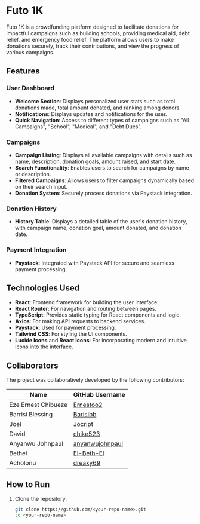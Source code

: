 # Futo 1K

Futo 1K is a crowdfunding platform designed to facilitate donations for impactful campaigns such as building schools, providing medical aid, debt relief, and emergency food relief. The platform allows users to make donations securely, track their contributions, and view the progress of various campaigns.

## Features

### User Dashboard
- **Welcome Section**: Displays personalized user stats such as total donations made, total amount donated, and ranking among donors.
- **Notifications**: Displays updates and notifications for the user.
- **Quick Navigation**: Access to different types of campaigns such as "All Campaigns", "School", "Medical", and "Debt Dues".

### Campaigns
- **Campaign Listing**: Displays all available campaigns with details such as name, description, donation goals, amount raised, and start date.
- **Search Functionality**: Enables users to search for campaigns by name or description.
- **Filtered Campaigns**: Allows users to filter campaigns dynamically based on their search input.
- **Donation System**: Securely process donations via Paystack integration.

### Donation History
- **History Table**: Displays a detailed table of the user's donation history, with campaign name, donation goal, amount donated, and donation date.

### Payment Integration
- **Paystack**: Integrated with Paystack API for secure and seamless payment processing.

## Technologies Used
- **React**: Frontend framework for building the user interface.
- **React Router**: For navigation and routing between pages.
- **TypeScript**: Provides static typing for React components and logic.
- **Axios**: For making API requests to backend services.
- **Paystack**: Used for payment processing.
- **Tailwind CSS**: For styling the UI components.
- **Lucide Icons** and **React Icons**: For incorporating modern and intuitive icons into the interface.

## Collaborators
The project was collaboratively developed by the following contributors:

| Name                   | GitHub Username       |
|------------------------|-----------------------|
| Eze Ernest Chibueze    | [Ernestoo2](https://github.com/Ernestoo2) |
| Barrisi Blessing       | [Barisibb](https://github.com/Barisibb)   |
| Joel                   | [Jocript](https://github.com/Jocript)     |
| David                  | [chike523](https://github.com/chike523)   |
| Anyanwu Johnpaul       | [anyanwujohnpaul](https://github.com/anyanwujohnpaul) |
| Bethel       | [El-Beth-El](https://github.com/El-Beth-El) |
|Acholonu       | [dreaxy69](https://github.com/dreaxy69) |


## How to Run
1. Clone the repository:
   ```bash
   git clone https://github.com/<your-repo-name>.git
   cd <your-repo-name>
